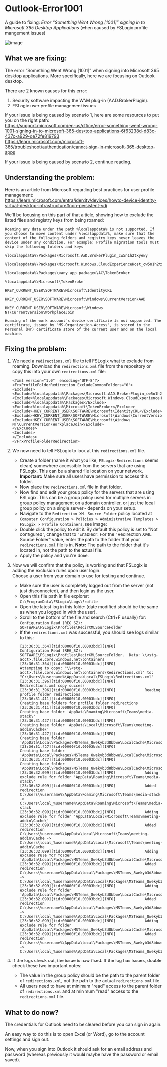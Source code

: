 # Outlook-Error1001
A guide to fixing: *Error “Something Went Wrong [1001]” signing in to Microsoft 365 Desktop Applications* (when caused by FSLogix profile mangement issues)

![image](https://github.com/DiadNetworks/Outlook-Error1001/assets/143122318/71381185-09e3-47df-9960-04122321106e)

## What we are fixing:
The error “Something Went Wrong [1001]” when signing into Microsoft 365 desktop applications. More specifically, here we are focusing on Outlook desktop.  

There are 2 known causes for this error:
1. Security software impacting the WAM plug-in (AAD.BrokerPlugin).
2. FSLogix user profile management issues.

If your issue is being caused by scenario 1, here are some resources to put you on the right path:  
https://support.microsoft.com/en-us/office/error-something-went-wrong-1001-signing-in-to-microsoft-365-desktop-applications-6f63238d-d83c-437c-a929-de72fe819793  
https://learn.microsoft.com/microsoft-365/troubleshoot/authentication/cannot-sign-in-microsoft-365-desktop-apps  

If your issue is being caused by scenario 2, continue reading.

## Understanding the problem:
Here is an article from Microsoft regarding best practices for user profile management:  
https://learn.microsoft.com/entra/identity/devices/howto-device-identity-virtual-desktop-infrastructure#non-persistent-vdi  

We'll be focusing on this part of that article, showing how to exclude the listed files and registry keys from being roamed:  
```
Roaming any data under the path %localappdata% is not supported. If you choose to move content under %localappdata%, make sure that the content of the following folders and registry keys never leaves the device under any condition. For example: Profile migration tools must skip the following folders and keys:

%localappdata%\Packages\Microsoft.AAD.BrokerPlugin_cw5n1h2txyewy 

%localappdata%\Packages\Microsoft.Windows.CloudExperienceHost_cw5n1h2txyewy 

%localappdata%\Packages\<any app package>\AC\TokenBroker 

%localappdata%\Microsoft\TokenBroker 

HKEY_CURRENT_USER\SOFTWARE\Microsoft\IdentityCRL 

HKEY_CURRENT_USER\SOFTWARE\Microsoft\Windows\CurrentVersion\AAD 

HKEY_CURRENT_USER\SOFTWARE\Microsoft\Windows NT\CurrentVersion\WorkplaceJoin

Roaming of the work account's device certificate is not supported. The certificate, issued by "MS-Organization-Access", is stored in the Personal (MY) certificate store of the current user and on the local machine.
```

## Fixing the problem:
1. We need a `redirections.xml` file to tell FSLogix what to exclude from roaming. Download the `redirections.xml` file from the repository or copy this into your own `redirections.xml` file:
    ```
    <?xml version="1.0"  encoding="UTF-8"?>
    <FrxProfileFolderRedirection ExcludeCommonFolders="0">
    <Excludes>
    <Exclude>%localappdata%\Packages\Microsoft.AAD.BrokerPlugin_cw5n1h2txyewy</Exclude>
    <Exclude>%localappdata%\Packages\Microsoft.Windows.CloudExperienceHost_cw5n1h2txyewy</Exclude>
    <Exclude>%localappdata%\Packages</Exclude>
    <Exclude>%localappdata%\Microsoft\TokenBroker</Exclude>
    <Exclude>HKEY_CURRENT_USER\SOFTWARE\Microsoft\IdentityCRL</Exclude>
    <Exclude>HKEY_CURRENT_USER\SOFTWARE\Microsoft\Windows\CurrentVersion\AAD</Exclude>
    <Exclude>HKEY_CURRENT_USER\SOFTWARE\Microsoft\Windows NT\CurrentVersion\WorkplaceJoin</Exclude>
    </Excludes>
    <Includes>
    </Includes>
    </FrxProfileFolderRedirection>
    ```  

2.  We now need to tell FSLogix to look at this `redirections.xml` file.  
    - Create a folder (name it what you like, `FSLogix-Redirections` seems clean) somewhere accessible from the servers that are using FSLogix. This can be a shared file location on your network. **Important:** Make sure all users have permission to access this folder.  
    - Now place the `redirections.xml` file in that folder.  
    - Now find and edit your group policy for the servers that are using FSLogix. This can be a group policy used for multiple servers in group policy management on a domain controller, or just the local group policy on a single server - depends on your setup.  
    - Navigate to the `Redirection XML Source Folder` policy located at `Computer Configuration > Policies > Administrative Templates > FSLogix > Profile Containers`, see image:  
    - Double click the policy to edit it. By default this policy is set to "Not configured", change that to "Enabled". For the "Redirection XML Source Folder" value, enter the path to the folder that your `redirections.xml` file is in. **Note:** The path to the folder that it's located in, not the path to the actual file.  
    - Apply the policy and you're done.  

3. Now we will confirm that the policy is working and that FSLogix is adding the exclusion rules upon user login.  
Choose a user from your domain to use for testing and continue.  
    - Make sure the user is completely logged out from the server (not just disconnected), and then login as the user.  
    - Open this file path in file explorer: `C:\ProgramData\FSLogix\Logs\Profile`
    - Open the latest log in this folder (date modified should be the same as when you logged in with the user).
    - Scroll to the bottom of the file and search (Ctrl+F usually) for: `Configuration Read (REG_SZ): SOFTWARE\FSLogix\Profiles\RedirXMLSourceFolder`
    - If the `redirections.xml` was successful, you should see logs similar to this:
        ```
        [23:36:31.364][tid:00000f10.00003bdc][INFO]             Configuration Read (REG_SZ): SOFTWARE\FSLogix\Profiles\RedirXMLSourceFolder.  Data: \\<stg-acct>.file.core.windows.net\containers
        [23:36:31.364][tid:00000f10.00003bdc][INFO]             Attempting to copy: "\\<stg-acct>.file.core.windows.net\containers\Redirections.xml" to: "C:\Users\%username%\AppData\Local\FSLogix\Redirections.xml"
        [23:36:31.396][tid:00000f10.00003bdc][INFO]             Redirections.xml copy success
        [23:36:31.396][tid:00000f10.00003bdc][INFO]             Reading profile folder redirections
        [23:36:31.411][tid:00000f10.00003bdc][INFO]             Creating base folders for profile folder redirections
        [23:36:31.411][tid:00000f10.00003bdc][INFO]             Creating base folder 'AppData\Roaming\Microsoft\Teams\media-stack\'
        [23:36:31.427][tid:00000f10.00003bdc][INFO]             Creating base folder 'AppData\Local\Microsoft\Teams\meeting-addin\Cache\'
        [23:36:31.427][tid:00000f10.00003bdc][INFO]             Creating base folder 'AppData\Local\Packages\MSTeams_8wekyb3d8bbwe\LocalCache\Microsoft\MSTeams\Logs\'
        [23:36:31.427][tid:00000f10.00003bdc][INFO]             Creating base folder 'AppData\Local\Packages\MSTeams_8wekyb3d8bbwe\LocalCache\Microsoft\MSTeams\PerfLogs'
        [23:36:31.427][tid:00000f10.00003bdc][INFO]             Creating base folder 'AppData\Local\Packages\MSTeams_8wekyb3d8bbwe\LocalCache\Microsoft\MSTeams\EBWebView\WV2Profile_tfw\WebStorage'
        [23:36:32.099][tid:00000f10.00003bdc][INFO]             Adding exclude rule for folder 'AppData\Roaming\Microsoft\Teams\media-stack\'
        [23:36:32.099][tid:00000f10.00003bdc][INFO]             Added redirection C:\Users\%username%\AppData\Roaming\Microsoft\Teams\media-stack -> C:\Users\local_%username%\AppData\Roaming\Microsoft\Teams\media-stack
        [23:36:32.099][tid:00000f10.00003bdc][INFO]             Adding exclude rule for folder 'AppData\Local\Microsoft\Teams\meeting-addin\Cache\'
        [23:36:32.099][tid:00000f10.00003bdc][INFO]             Added redirection C:\Users\%username%\AppData\Local\Microsoft\Teams\meeting-addin\Cache -> C:\Users\local_%username%\AppData\Local\Microsoft\Teams\meeting-addin\Cache
        [23:36:32.099][tid:00000f10.00003bdc][INFO]             Adding exclude rule for folder 'AppData\Local\Packages\MSTeams_8wekyb3d8bbwe\LocalCache\Microsoft\MSTeams\Logs\'
        [23:36:32.099][tid:00000f10.00003bdc][INFO]             Added redirection C:\Users\%username%\AppData\Local\Packages\MSTeams_8wekyb3d8bbwe\LocalCache\Microsoft\MSTeams\Logs -> C:\Users\local_%username%\AppData\Local\Packages\MSTeams_8wekyb3d8bbwe\LocalCache\Microsoft\MSTeams\Logs
        [23:36:32.099][tid:00000f10.00003bdc][INFO]             Adding exclude rule for folder 'AppData\Local\Packages\MSTeams_8wekyb3d8bbwe\LocalCache\Microsoft\MSTeams\PerfLogs\'
        [23:36:32.099][tid:00000f10.00003bdc][INFO]             Added redirection C:\Users\%username%\AppData\Local\Packages\MSTeams_8wekyb3d8bbwe\LocalCache\Microsoft\MSTeams\PerfLogs -> C:\Users\local_%username%\AppData\Local\Packages\MSTeams_8wekyb3d8bbwe\LocalCache\Microsoft\MSTeams\PerfLogs
        [23:36:32.099][tid:00000f10.00003bdc][INFO]             Adding exclude rule for folder 'AppData\Local\Packages\MSTeams_8wekyb3d8bbwe\LocalCache\Microsoft\MSTeams\EBWebView\WV2Profile_tfw\WebStorage\'
        [23:36:32.099][tid:00000f10.00003bdc][INFO]             Added redirection C:\Users\%username%\AppData\Local\Packages\MSTeams_8wekyb3d8bbwe\LocalCache\Microsoft\MSTeams\EBWebView\WV2Profile_tfw\WebStorage -> C:\Users\local_%username%\AppData\Local\Packages\MSTeams_8wekyb3d8bbwe\LocalCache\Microsoft\MSTeams\EBWebView\WV2Profile_tfw\WebStorage
        ```

4. If the logs check out, the issue is now fixed. If the log has issues, double check these two important notes:
    - The value in the group policy should be the path to the parent folder of `redirections.xml`, not the path to the actual `redirections.xml` file.  
    - All users need to have at minimum "read" access to the parent folder of `redirections.xml` and at minimum "read" access to the `redirections.xml` file.

## What to do now?
The credentials for Outlook need to be cleared before you can sign in again.  

An easy way to do this is to open Excel (or Word), go to the account settings and sign out.  

Now, when you sign into Outlook it should ask for an email address and password (whereas previously it would maybe have the password or email saved).